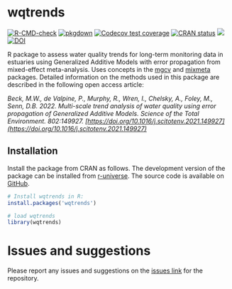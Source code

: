 
# wqtrends

[![R-CMD-check](https://github.com/tbep-tech/wqtrends/workflows/R-CMD-check/badge.svg)](https://github.com/tbep-tech/wqtrends/actions)
[![pkgdown](https://github.com/tbep-tech/wqtrends/workflows/pkgdown/badge.svg)](https://github.com/tbep-tech/wqtrends/actions)
[![Codecov test coverage](https://codecov.io/gh/tbep-tech/wqtrends/branch/master/graph/badge.svg)](https://app.codecov.io/gh/tbep-tech/wqtrends?branch=master)
[![CRAN status](https://www.r-pkg.org/badges/version/wqtrends)](https://CRAN.R-project.org/package=wqtrends)
[![](https://cranlogs.r-pkg.org/badges/grand-total/wqtrends)](https://cran.r-project.org/package=wqtrends)
[![DOI](https://zenodo.org/badge/239808241.svg)](https://zenodo.org/badge/latestdoi/239808241)

R package to assess water quality trends for long-term monitoring data in estuaries using Generalized Additive Models with error propagation from mixed-effect meta-analysis. Uses concepts in the [mgcv](https://CRAN.R-project.org/package=mgcv) and [mixmeta](https://CRAN.R-project.org/package=mixmeta) packages. Detailed information on the methods used in this package are described in the following open access article:

*Beck, M.W., de Valpine, P., Murphy, R., Wren, I., Chelsky, A., Foley, M., Senn, D.B. 2022. Multi-scale trend analysis of water quality using error propagation of Generalized Additive Models. Science of the Total Environment. 802:149927. [https://doi.org/10.1016/j.scitotenv.2021.149927](https://doi.org/10.1016/j.scitotenv.2021.149927)*

## Installation

Install the package from CRAN as follows. The development version of the package can be installed from [r-universe](http://tbep-tech.r-universe.dev/ui/#builds).  The source code is available on [GitHub](https://github.com/tbep-tech/wqtrends).

```r
# Install wqtrends in R:
install.packages('wqtrends')

# load wqtrends
library(wqtrends)
```

# Issues and suggestions

Please report any issues and suggestions on the [issues link](https://github.com/tbep-tech/wqtrends/issues) for the repository.

